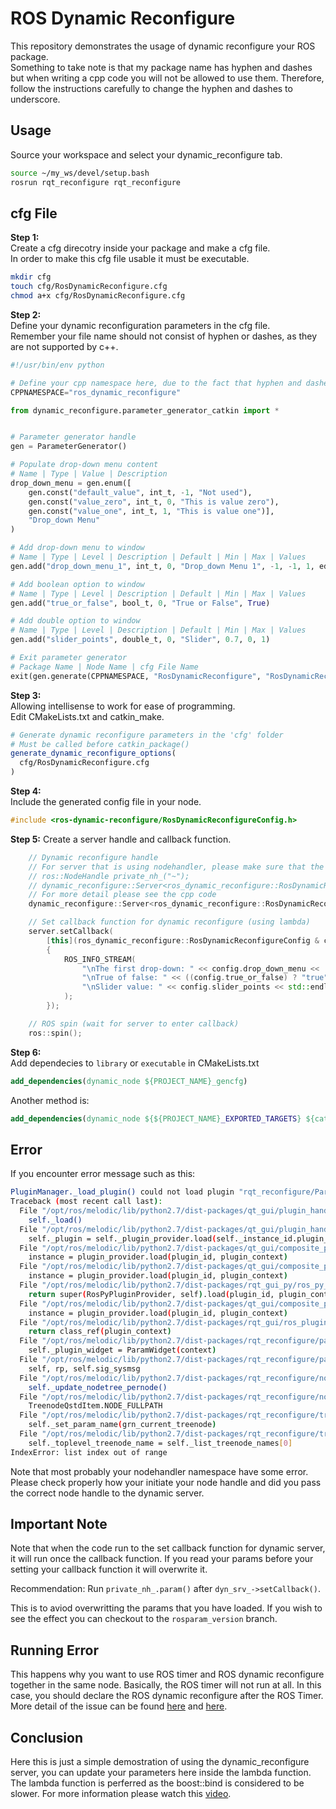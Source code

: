# ROS Dynamic Reconfigure

This repository demonstrates the usage of dynamic reconfigure your ROS package.  
Something to take note is that my package name has hyphen and dashes but when writing a cpp code you will not be allowed to use them. Therefore, follow the instructions carefully to change the hyphen and dashes to underscore.  

## Usage

Source your workspace and select your dynamic_reconfigure tab.  
```bash
source ~/my_ws/devel/setup.bash
rosrun rqt_reconfigure rqt_reconfigure
```

## cfg File

**Step 1:**  
Create a cfg direcotry inside your package and make a cfg file.  
In order to make this cfg file usable it must be executable.  
```bash
mkdir cfg
touch cfg/RosDynamicReconfigure.cfg
chmod a+x cfg/RosDynamicReconfigure.cfg
```

**Step 2:**  
Define your dynamic reconfiguration parameters in the cfg file.  
Remember your file name should not consist of hyphen or dashes, as they are not supported by c++.  
```python
#!/usr/bin/env python

# Define your cpp namespace here, due to the fact that hyphen and dashes is not used for variable name, use underscore instead.  
CPPNAMESPACE="ros_dynamic_reconfigure"

from dynamic_reconfigure.parameter_generator_catkin import *


# Parameter generator handle
gen = ParameterGenerator()

# Populate drop-down menu content
# Name | Type | Value | Description
drop_down_menu = gen.enum([
    gen.const("default_value", int_t, -1, "Not used"),
    gen.const("value_zero", int_t, 0, "This is value zero"),
    gen.const("value_one", int_t, 1, "This is value one")],
    "Drop_down Menu"
)

# Add drop-down menu to window
# Name | Type | Level | Description | Default | Min | Max | Values
gen.add("drop_down_menu_1", int_t, 0, "Drop_down Menu 1", -1, -1, 1, edit_method=drop_down_menu)

# Add boolean option to window
# Name | Type | Level | Description | Default | Min | Max | Values
gen.add("true_or_false", bool_t, 0, "True or False", True)

# Add double option to window
# Name | Type | Level | Description | Default | Min | Max | Values
gen.add("slider_points", double_t, 0, "Slider", 0.7, 0, 1)

# Exit parameter generator
# Package Name | Node Name | cfg File Name
exit(gen.generate(CPPNAMESPACE, "RosDynamicReconfigure", "RosDynamicReconfigure"))
```

**Step 3:**  
Allowing intellisense to work for ease of programming.  
Edit CMakeLists.txt and catkin_make.  
```cmake
# Generate dynamic reconfigure parameters in the 'cfg' folder
# Must be called before catkin_package()
generate_dynamic_reconfigure_options(
  cfg/RosDynamicReconfigure.cfg
)
```

**Step 4:**  
Include the generated config file in your node.  
```cpp
#include <ros-dynamic-reconfigure/RosDynamicReconfigureConfig.h>
```

**Step 5:**
Create a server handle and callback function.  
```cpp
    // Dynamic reconfigure handle
    // For server that is using nodehandler, please make sure that the nodehandler is a private one
    // ros::NodeHandle private_nh_("~");
    // dynamic_reconfigure::Server<ros_dynamic_reconfigure::RosDynamicReconfigureConfig> server(private_nh_);
    // For more detail please see the cpp code
    dynamic_reconfigure::Server<ros_dynamic_reconfigure::RosDynamicReconfigureConfig> server;

    // Set callback function for dynamic reconfigure (using lambda)
    server.setCallback(
        [this](ros_dynamic_reconfigure::RosDynamicReconfigureConfig & config, uint32_t level)
        {
            ROS_INFO_STREAM(
                "\nThe first drop-down: " << config.drop_down_menu <<
                "\nTrue of false: " << ((config.true_or_false) ? "true" : "false") <<
                "\nSlider value: " << config.slider_points << std::endl
            );
        });

    // ROS spin (wait for server to enter callback)
    ros::spin();

```

**Step 6:**  
Add dependecies to `library` or `executable` in CMakeLists.txt
```cmake
add_dependencies(dynamic_node ${PROJECT_NAME}_gencfg)
```
Another method is:
```cmake
add_dependencies(dynamic_node ${${PROJECT_NAME}_EXPORTED_TARGETS} ${catkin_EXPORTED_TARGETS})
```

## Error

If you encounter error message such as this:
```bash
PluginManager._load_plugin() could not load plugin "rqt_reconfigure/Param":
Traceback (most recent call last):
  File "/opt/ros/melodic/lib/python2.7/dist-packages/qt_gui/plugin_handler.py", line 102, in load
    self._load()
  File "/opt/ros/melodic/lib/python2.7/dist-packages/qt_gui/plugin_handler_direct.py", line 55, in _load
    self._plugin = self._plugin_provider.load(self._instance_id.plugin_id, self._context)
  File "/opt/ros/melodic/lib/python2.7/dist-packages/qt_gui/composite_plugin_provider.py", line 72, in load
    instance = plugin_provider.load(plugin_id, plugin_context)
  File "/opt/ros/melodic/lib/python2.7/dist-packages/qt_gui/composite_plugin_provider.py", line 72, in load
    instance = plugin_provider.load(plugin_id, plugin_context)
  File "/opt/ros/melodic/lib/python2.7/dist-packages/rqt_gui_py/ros_py_plugin_provider.py", line 61, in load
    return super(RosPyPluginProvider, self).load(plugin_id, plugin_context)
  File "/opt/ros/melodic/lib/python2.7/dist-packages/qt_gui/composite_plugin_provider.py", line 72, in load
    instance = plugin_provider.load(plugin_id, plugin_context)
  File "/opt/ros/melodic/lib/python2.7/dist-packages/rqt_gui/ros_plugin_provider.py", line 106, in load
    return class_ref(plugin_context)
  File "/opt/ros/melodic/lib/python2.7/dist-packages/rqt_reconfigure/param_plugin.py", line 51, in __init__
    self._plugin_widget = ParamWidget(context)
  File "/opt/ros/melodic/lib/python2.7/dist-packages/rqt_reconfigure/param_widget.py", line 105, in __init__
    self, rp, self.sig_sysmsg
  File "/opt/ros/melodic/lib/python2.7/dist-packages/rqt_reconfigure/node_selector_widget.py", line 102, in __init__
    self._update_nodetree_pernode()
  File "/opt/ros/melodic/lib/python2.7/dist-packages/rqt_reconfigure/node_selector_widget.py", line 341, in _update_nodetree_pernode
    TreenodeQstdItem.NODE_FULLPATH
  File "/opt/ros/melodic/lib/python2.7/dist-packages/rqt_reconfigure/treenode_qstditem.py", line 94, in __init__
    self._set_param_name(grn_current_treenode)
  File "/opt/ros/melodic/lib/python2.7/dist-packages/rqt_reconfigure/treenode_qstditem.py", line 246, in _set_param_name
    self._toplevel_treenode_name = self._list_treenode_names[0]
IndexError: list index out of range
```

Note that most probably your nodehandler namespace have some error. Please check properly how your initiate your node handle and did you pass the correct node handle to the dynamic server.

## Important Note

Note that when the code run to the set callback function for dynamic server, it will run once the callback function. If you read your params before your setting your callback function it will overwrite it.

Recommendation: Run `private_nh_.param()` after `dyn_srv_->setCallback()`.

This is to aviod overwritting the params that you have loaded. If you wish to see the effect you can checkout to the `rosparam_version` branch.

## Running Error

This happens why you want to use ROS timer and ROS dynamic reconfigure together in the same node. Basically, the ROS timer will not run at all. In this case, you should declare the ROS dynamic reconfigure after the ROS Timer. More detail of the issue can be found [here](https://answers.ros.org/question/364115/rostimer-wont-start-if-initialized-before-dynamic-reconfigure-server/) and [here](https://github.com/ros/ros_comm/issues/2085).

## Conclusion

Here this is just a simple demostration of using the dynamic_reconfigure server, you can update your parameters here inside the lambda function. The lambda function is perferred as the boost::bind is considered to be slower. For more information please watch this [video](https://www.youtube.com/watch?v=ZlHi8txU4aQ).  
